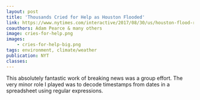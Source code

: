 ```yaml
---
layout: post
title: 'Thousands Cried for Help as Houston Flooded'
link: https://www.nytimes.com/interactive/2017/08/30/us/houston-flood-rescue-cries-for-help.html
coauthors: Adam Pearce & many others
image: cries-for-help.png
images:
    - cries-for-help-big.png
tags: environment, climate/weather
publication: NYT
classes:
---
```


This absolutely fantastic work of breaking news was a group effort. The very minor role I played was to decode timestamps from dates in a spreadsheet using regular expressions.
